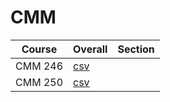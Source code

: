 # CMM

| Course | Overall | Section |
| ------ | ------- | ------- |
| CMM 246 | [csv](https://github.com/UCSD-Historical-Enrollment-Data/2024Spring/blob/main/overall/CMM%20246.csv) |  |
| CMM 250 | [csv](https://github.com/UCSD-Historical-Enrollment-Data/2024Spring/blob/main/overall/CMM%20250.csv) |  |
